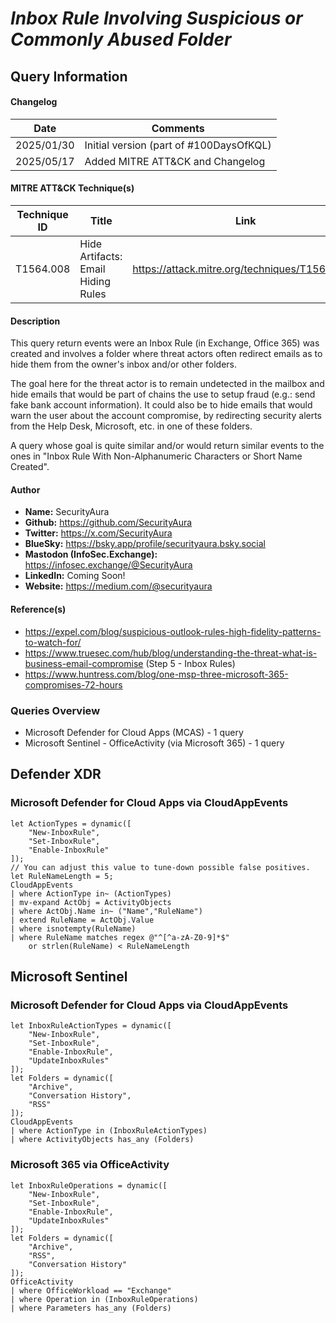 # *Inbox Rule Involving Suspicious or Commonly Abused Folder*

## Query Information

#### Changelog

| Date | Comments |
|---|---|
| 2025/01/30 | Initial version (part of #100DaysOfKQL) |
| 2025/05/17 | Added MITRE ATT&CK and Changelog |

#### MITRE ATT&CK Technique(s)

| Technique ID | Title    | Link    |
| ---  | --- | --- |
| T1564.008 | Hide Artifacts: Email Hiding Rules | https://attack.mitre.org/techniques/T1564/008/ |

#### Description

This query return events were an Inbox Rule (in Exchange, Office 365) was created and involves a folder where threat actors often redirect emails as to hide them from the owner's inbox and/or other folders.

The goal here for the threat actor is to remain undetected in the mailbox and hide emails that would be part of chains the use to setup fraud (e.g.: send fake bank account information). It could also be to hide emails that would warn the user about the account compromise, by redirecting security alerts from the Help Desk, Microsoft, etc. in one of these folders.

A query whose goal is quite similar and/or would return similar events to the ones in "Inbox Rule With Non-Alphanumeric Characters or Short Name Created".

#### Author <Optional>
- **Name:** SecurityAura
- **Github:** https://github.com/SecurityAura
- **Twitter:** https://x.com/SecurityAura
- **BlueSky:** https://bsky.app/profile/securityaura.bsky.social
- **Mastodon (InfoSec.Exchange):** https://infosec.exchange/@SecurityAura
- **LinkedIn:** Coming Soon!
- **Website:** https://medium.com/@securityaura

#### Reference(s)

- https://expel.com/blog/suspicious-outlook-rules-high-fidelity-patterns-to-watch-for/
- https://www.truesec.com/hub/blog/understanding-the-threat-what-is-business-email-compromise (Step 5 - Inbox Rules)
- https://www.huntress.com/blog/one-msp-three-microsoft-365-compromises-72-hours

### Queries Overview ###

- Microsoft Defender for Cloud Apps (MCAS) - 1 query
- Microsoft Sentinel - OfficeActivity (via Microsoft 365) - 1 query

## Defender XDR ##
### Microsoft Defender for Cloud Apps via CloudAppEvents ###
```KQL
let ActionTypes = dynamic([
    "New-InboxRule",
    "Set-InboxRule",
    "Enable-InboxRule"
]);
// You can adjust this value to tune-down possible false positives.
let RuleNameLength = 5;
CloudAppEvents
| where ActionType in~ (ActionTypes)
| mv-expand ActObj = ActivityObjects
| where ActObj.Name in~ ("Name","RuleName")
| extend RuleName = ActObj.Value
| where isnotempty(RuleName)
| where RuleName matches regex @"^[^a-zA-Z0-9]*$"
    or strlen(RuleName) < RuleNameLength
```
## Microsoft Sentinel ##
### Microsoft Defender for Cloud Apps via CloudAppEvents ###
```KQL
let InboxRuleActionTypes = dynamic([
    "New-InboxRule",
    "Set-InboxRule",
    "Enable-InboxRule",
    "UpdateInboxRules"
]);
let Folders = dynamic([
    "Archive",
    "Conversation History",
    "RSS"
]);
CloudAppEvents
| where ActionType in (InboxRuleActionTypes)
| where ActivityObjects has_any (Folders)
```
### Microsoft 365 via OfficeActivity
```KQL
let InboxRuleOperations = dynamic([
    "New-InboxRule",
    "Set-InboxRule",
    "Enable-InboxRule",
    "UpdateInboxRules"
]);
let Folders = dynamic([
    "Archive",
    "RSS",
    "Conversation History"
]);
OfficeActivity
| where OfficeWorkload == "Exchange"
| where Operation in (InboxRuleOperations)
| where Parameters has_any (Folders)
```

